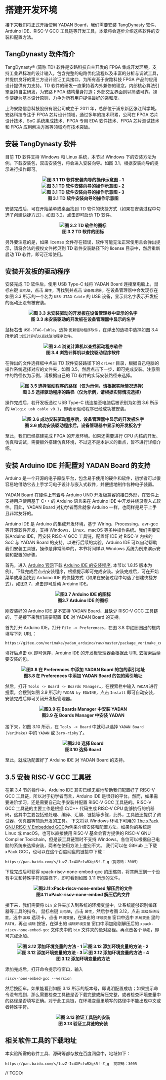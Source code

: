 # 搭建开发环境  
接下来我们将正式开始使用 YADAN Board，我们需要安装 TangDynasty 软件、Arduino IDE、RISC-V GCC 工具链等开发工具，本章将会逐步介绍这些软件的安装和配置方法。  

## TangDynasty 软件简介  
TangDynasty® (简称 TD) 软件是安路科技自主开发的 FPGA 集成开发环境，支持工业界标准的设计输入，包含完整的电路优化流程以及丰富的分析与调试工具，并提供良好的第三方设计验证工具接口，为所有基于安路科技 FPGA 产品的应用设计提供有力支持。TD 软件的研发一直秉持着内外兼修的理念，内部核心算法引擎坚持自主研发，为安路 FPGA 结构量身打造；外部交互界面则以简洁可靠，操作便捷为基本设计原则，力争为所有用户提供最好的亲和度。  
  
上海安路信息科技股份有限公司成立于 2011 年，总部位于浦东新区张江科学城。安路科技专注于 FPGA 芯片设计领域，通过多年的技术积累，公司在 FPGA 芯片设计技术、SoC 系统集成技术、FPGA 专用 EDA 软件技术、FPGA 芯片测试技术和 FPGA 应用解决方案等领域均有技术突破。  
  
## 安装 TangDynasty 软件
目前 TD 软件支持 Windows 和 Linux 系统，本节以 Windows 下的安装方法为例。下载安装包，双击安装包，将会进入安装向导。如图 3.1，根据安装向导的提示进行操作即可。  
  
**<center>![图 3.1 TD 软件安装向导的操作示意图 - 1](imgs/img_03_01.png)  
![图 3.1 TD 软件安装向导的操作示意图 - 2](imgs/img_03_02.png)  
![图 3.1 TD 软件安装向导的操作示意图 - 3](imgs/img_03_03.png)  
图 3.1 TD 软件安装向导的操作示意图</center>**
  
安装完成后，可在开始菜单或桌面找到 TD 软件的快捷方式（如果在安装过程中勾选了创建快捷方式），如图 3.2，点击即可启动 TD 软件。  
  
**<center>![图 3.2 TD 软件的图标](imgs/img_03_04.png)  
图 3.2 TD 软件的图标</center>**
  
另外要注意的是，如果 license 文件存在错误，软件可能无法正常使用且会弹出提示，请将合法的授权文件拷贝到 TD 软件安装路径下的 license 目录中，然后重新启动 TD 软件，即可正常使用。
  
## 安装开发板的驱动程序
安装完成 TD 软件后，使用 USB Type-C 线将 YADAN Board 连接至电脑上，鼠标右键 `此电脑`，点击 `属性`，再找到并点击 `设备管理器`。在设备管理器中会发现存在如图 3.3 所示的一个名为 `USB-JTAG-Cable` 的 USB 设备，显示此名字表示开发板的驱动还没有被安装。  

**<center>![图 3.3 未安装驱动的开发板在设备管理器中显示的名字](imgs/img_03_05.png)  
图 3.3 未安装驱动的开发板在设备管理器中显示的名字</center>**  

鼠标右击 `USB-JTAG-Cable`，选择 `更新驱动程序软件`，在弹出的选项中选择如图 3.4 所示的 `浏览计算机以查找驱动程序软件`。  
  
**<center>![图 3.4 浏览计算机以查找驱动程序软件](imgs/img_03_06.png)  
图 3.4 浏览计算机以查找驱动程序软件</center>**  

在弹出的文件选择框中点进 TD 软件安装路径下的 `driver` 目录，根据自己电脑的操作系统选择对应的文件夹，如图 3.5，然后点击下一步，即可完成安装。注意图中的路径仅为示例，请根据自己的 TD 软件的实际安装路径来选择。  

**<center>![图 3.5 选择驱动程序的路径（仅为示例，请根据实际情况选择）](imgs/img_03_07.png)  
图 3.5 选择驱动程序的路径（仅为示例，请根据实际情况选择）</center>**  

操作完成后，若开发板通过 USB Type-C 线连接至电脑后被识别为如图 3.6 所示的 `Anlogic usb cable v0.1`，即表示驱动程序已经成功被安装。  

**<center>![图 3.6 成功安装驱动程序后，设备管理器中显示的开发板名字](imgs/img_03_08.png)  
图 3.6 成功安装驱动程序后，设备管理器中显示的开发板名字</center>**

至此，我们已经搭建完成 FPGA 的开发环境。如果还需要进行 CPU 内核的开发、仿真和调试，需要额外搭建仿真环境，不过这不是本讲义的重点，暂不进行详细介绍。  
  
  
## 安装 Arduino IDE 并配置对 YADAN Board 的支持
Arduino 是一个开源的电子原型平台，包含易于使用的硬件和软件，初学者可以很容易地借助它去上手学习电子设计与嵌入式软件，并便捷地制作各种电子装置。  
  
YADAN Board 在硬件上有着与 Arduino UNO 开发板兼容的接口外形，在软件上支持用户使用基于 C++ 的 Arduino 语言来在 Arduino IDE 中开发并烧录嵌入式软件。因此，YADAN Board 对初学者而言就像 Arduino 一样，也同样是易于上手且非常友好的。  
  
Arduino IDE 是 Arduino 的集成开发环境，基于 Wiring、Processing、avr-gcc 等开源软件开发，支持 Windows、Linux、macOS 等多种操作系统。我们需要安装Arduino IDE，再安装 RISC-V GCC 工具链，配置好 IDE 对 RISC-V 内核的 SoC 与 YADAN Board 的支持，以进行后续的实验。Arduino IDE 可以自动帮助我们安装工具链，操作是非常简单的，本节将同样以 Windows 系统为例来演示安装和配置的步骤。  
  

首先，进入 [Arduino 官网](https://www.arduino.cc/)下载 [Arduino IDE 的安装程序](https://www.arduino.cc/en/software/), 本节以 1.8.15 版本为例）。下载完成后点击安装程序，根据提示即可完成安装。安装完成后，可在开始菜单或桌面找到 Arduino IDE 的快捷方式（如果在安装过程中勾选了创建快捷方式），如图3.7，点击即可启动 Arduino IDE。  
  
**<center>![图3.7 Arduino IDE 的图标](imgs/img_03_09.png)  
图3.7 Arduino IDE 的图标</center>**  

刚安装好的 Arduino IDE 是不支持 YADAN Board、且缺少 RISC-V GCC 工具链的，于是接下来我们需要配置 IDE 对 YADAN Board 的支持。  
  

首先打开 Arduino IDE，打开 `File -> Preferences`，在图 3.8 中红圈圈出的框内填写下列 URL：
```
https://gitee.com/verimake/yadan_arduino/raw/master/package_verimake_core_index.json
```
填好后点击 `OK` 即可保存，Arduino IDE 的开发板管理器会根据此 URL 去搜索后续要安装的包。  
  
**<center>![图3.8 在 Preferences 中添加 YADAN Board 的包的索引地址](imgs/img_03_10.png)  
图3.8 在 Preferences 中添加 YADAN Board 的包的索引地址</center>**  

然后，打开 `Tools -> Board -> Boards Manager…`，在搜索栏中输入 `YADAN` 进行搜索，会搜到如图 3.9 所示的 `YADAN by EDWINE`，点击 `Install` 即可自动安装，安装完成后即可关闭开发板管理器。  
  
**<center>![图3.9 在 Boards Manager 中安装 YADAN](imgs/img_03_11.png)  
图3.9 在 Boards Manager 中安装 YADAN</center>**  
接下来，如图 3.10 所示，在 `Tools -> Board` 中就可以选择 `YADAN Board (VeriMake)` 中的 `YADAN` 或 `Zero-risky`了。  
  
**<center>![图3.10 选择 Board](imgs/img_03_12.png)  
图3.10 选择 Board</center>**  

至此，就成功配置好了 Arduino IDE 对 YADAN Board 的支持。  
  

## 3.5 安装 RISC-V GCC 工具链
在第 3.4 节的操作中，Arduino IDE 其实已经无痕地帮助我们配置好了 RISC-V GCC 工具链，所以对于初学者而言，Arduino IDE 是很好的平台。然而，如果需要进阶学习，还是需要自己动手安装并配置 RISC-V GCC 工具链的。RISC-V GCC 工具链的主要工作是根据 C/C++ 代码生成 RISC-V CPU 能够执行的机器码，这其中主要包括预处理、编译、汇编、链接等步骤，此外，工具链还提供了调试器、仿真器等辅助开发的工具。
下文将以 Windows 环境下可用的 [The xPack GNU RISC-V Embedded GCC](https://github.com/xpack-dev-tools/riscv-none-embed-gcc-xpack)为例来介绍安装和配置方法。如果你的系统是 Linux 或 macOS，也可以直接使用 RISC-V 基金会官方提供的 RISC-V GNU Compiler Toolchain，但是该工具链暂时不支持 Windows。各位可以根据自己电脑的系统来选择安装，两者在使用方法上差别不大。
我们可以在 GitHub 上下载 xPack GCC，也可以在这个百度网盘的链接中下载：
```
https://pan.baidu.com/s/1uzZ-Ic4XPclwRXgk5f-Z_g（提取码：3005）
```
下载完成后可获得 xpack-riscv-none-embed-gcc 的压缩包，将其解压到一个没有中文和特殊字符的路径下，即可看到如图 3.11 所示的文件。

**<center>![图3.11 xPack-riscv-none-embed 解压后的文件](imgs/img_03_13.png)  
图3.11 xPack-riscv-none-embed 解压后的文件</center>**  

接下来，我们需要将 `bin` 文件夹加入到系统的环境变量中，让系统能够识别编译器等工具的指令。
鼠标右键 `此电脑`，点击 `属性`，然后参考图 3.12，点击 `高级系统设置`，选中 `高级` 选项卡，点击 `环境变量`，在弹出的 `环境变量` 窗口中选中 `系统变量` 里的 `PATH`，再点 `编辑` 按钮，在弹出的 `编辑环境变量` 窗口中添加刚刚解压后的 `xpack-riscv-none-embed-gcc` 文件夹中的 `bin` 文件夹的绝对路径。再点击各个 `确定`，即可完成添加。
 
   
**<center>![图 3.12 添加环境变量的方法 - 1](imgs/img_03_14.png)
![图 3.12 添加环境变量的方法 - 2](imgs/img_03_15.png) ![图 3.12 添加环境变量的方法 - 3](imgs/img_03_16.png)
![图 3.12 添加环境变量的方法 - 4](imgs/img_03_17.png)  
图 3.12 添加环境变量的方法</center>**  

添加完成后，打开命令提示符窗口，输入  
```
riscv-none-embed-gcc --version
```
然后按回车。如果能看到如图 3.13 所示的版本号，即说明配置成功；如果提示命令没有找到，那么需要检查工具链是否下载完整或解压完整，或者检查环境变量中的路径是否填写正确。对于此工具链，在环境变量里填写的路径中不能出现中文或者特殊字符。

**<center>![图 3.13 验证工具链的安装](imgs/img_03_18.png)  
图 3.13 验证工具链的安装</center>**  


## 相关软件工具的下载地址
本实验所需的软件工具、源码等都存放在百度网盘中，地址如下：  

```
https://pan.baidu.com/s/1uzZ-Ic4XPclwRXgk5f-Z_g  提取码：3005
```

// TODO:  
  